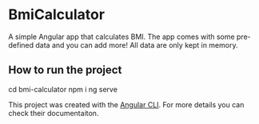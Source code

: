 # BmiCalculator

A simple Angular app that calculates BMI. The app comes with some pre-defined data and you can add more! All data are only kept in memory.

## How to run the project

cd bmi-calculator
npm i
ng serve


This project was created with the [Angular CLI](https://cli.angular.io/). For more details you can check their documentaiton.
